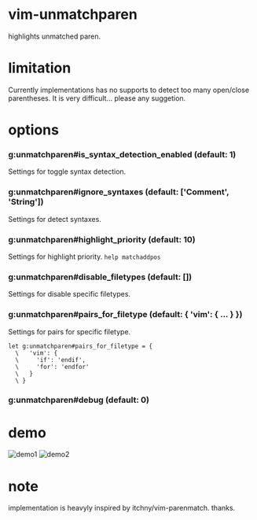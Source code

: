 # vim-unmatchparen

highlights unmatched paren.

# limitation
Currently implementations has no supports to detect too many open/close parentheses.
It is very difficult... please any suggetion.

# options

### g:unmatchparen#is_syntax_detection_enabled (default: 1)
Settings for toggle syntax detection.

### g:unmatchparen#ignore_syntaxes (default: ['Comment', 'String'])
Settings for detect syntaxes.

### g:unmatchparen#highlight_priority (default: 10)
Settings for highlight priority. `help matchaddpos`

### g:unmatchparen#disable_filetypes (default: [])
Settings for disable specific filetypes.

### g:unmatchparen#pairs_for_filetype (default: { 'vim': { ... } })
Settings for pairs for specific filetype.

```VimL
let g:unmatchparen#pairs_for_filetype = {
  \   'vim': {
  \     'if': 'endif',
  \     'for': 'endfor'
  \   }
  \ }
```

### g:unmatchparen#debug (default: 0)

# demo

![demo1](https://user-images.githubusercontent.com/629908/52392193-15503980-2ae4-11e9-88b6-7c28a8b9c2cc.png)
![demo2](https://user-images.githubusercontent.com/629908/52392099-d28e6180-2ae3-11e9-9314-7cb352b8ac5c.png)


# note

implementation is heavyly inspired by itchny/vim-parenmatch. thanks.

